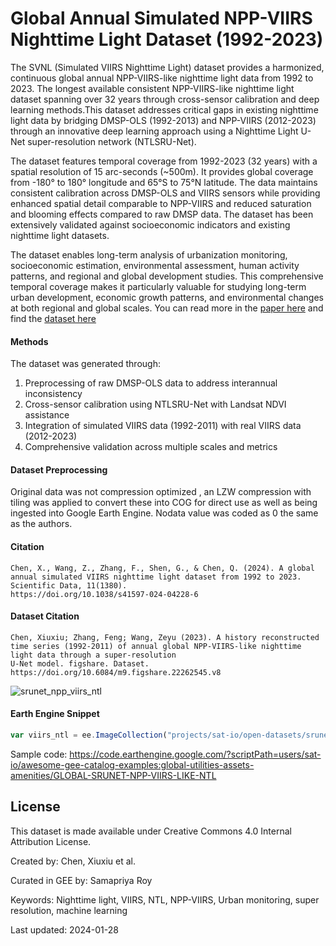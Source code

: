 # Global Annual Simulated NPP-VIIRS Nighttime Light Dataset (1992-2023)

The SVNL (Simulated VIIRS Nighttime Light) dataset provides a harmonized, continuous global annual NPP-VIIRS-like nighttime light data from 1992 to 2023. The longest available consistent NPP-VIIRS-like nighttime light dataset spanning over 32 years through cross-sensor calibration and deep learning methods.This dataset addresses critical gaps in existing nighttime light data by bridging DMSP-OLS (1992-2013) and NPP-VIIRS (2012-2023) through an innovative deep learning approach using a Nighttime Light U-Net super-resolution network (NTLSRU-Net).

The dataset features temporal coverage from 1992-2023 (32 years) with a spatial resolution of 15 arc-seconds (~500m). It provides global coverage from -180° to 180° longitude and 65°S to 75°N latitude. The data maintains consistent calibration across DMSP-OLS and VIIRS sensors while providing enhanced spatial detail comparable to NPP-VIIRS and reduced saturation and blooming effects compared to raw DMSP data. The dataset has been extensively validated against socioeconomic indicators and existing nighttime light datasets.

The dataset enables long-term analysis of urbanization monitoring, socioeconomic estimation, environmental assessment, human activity patterns, and regional and global development studies. This comprehensive temporal coverage makes it particularly valuable for studying long-term urban development, economic growth patterns, and environmental changes at both regional and global scales. You can read more in the [paper here](https://www.nature.com/articles/s41597-024-04228-6) and find the [dataset here](https://doi.org/10.6084/m9.figshare.22262545.v8)

#### Methods

The dataset was generated through:
1. Preprocessing of raw DMSP-OLS data to address interannual inconsistency
2. Cross-sensor calibration using NTLSRU-Net with Landsat NDVI assistance
3. Integration of simulated VIIRS data (1992-2011) with real VIIRS data (2012-2023)
4. Comprehensive validation across multiple scales and metrics

#### Dataset Preprocessing
Original data was not compression optimized , an LZW compression with tiling  was applied to convert these into COG for direct use as well as being ingested into Google Earth Engine. Nodata value was coded as 0 the same as the authors.

#### Citation

```
Chen, X., Wang, Z., Zhang, F., Shen, G., & Chen, Q. (2024). A global annual simulated VIIRS nighttime light dataset from 1992 to 2023. Scientific Data, 11(1380).
https://doi.org/10.1038/s41597-024-04228-6
```

#### Dataset Citation

```
Chen, Xiuxiu; Zhang, Feng; Wang, Zeyu (2023). A history reconstructed time series (1992-2011) of annual global NPP-VIIRS-like nighttime light data through a super-resolution
U-Net model. figshare. Dataset. https://doi.org/10.6084/m9.figshare.22262545.v8
```

![srunet_npp_viirs_ntl](https://github.com/user-attachments/assets/c4f1dffc-3db4-43f6-9408-f4932f80e330)

#### Earth Engine Snippet

```js
var viirs_ntl = ee.ImageCollection("projects/sat-io/open-datasets/srunet-npp-viirs-ntl");
```

Sample code: https://code.earthengine.google.com/?scriptPath=users/sat-io/awesome-gee-catalog-examples:global-utilities-assets-amenities/GLOBAL-SRUNET-NPP-VIIRS-LIKE-NTL

## License

This dataset is made available under Creative Commons 4.0 Internal Attribution License.

Created by: Chen, Xiuxiu et al.

Curated in GEE by: Samapriya Roy

Keywords: Nighttime light, VIIRS, NTL, NPP-VIIRS, Urban monitoring, super resolution, machine learning

Last updated: 2024-01-28

